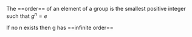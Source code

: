 The ==order== of an element of a group is the smallest positive integer such that
$g^n = e$


If no n exists then g has ==infinite order==
